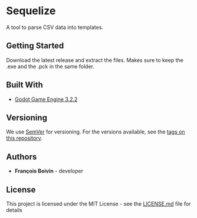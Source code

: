 # Sequelize

A tool to parse CSV data into templates.

## Getting Started

Download the latest release and extract the files. Makes sure to keep the .exe and the .pck in the same folder.

## Built With

* [Godot Game Engine 3.2.2](https://godotengine.org/download/windows)

## Versioning

We use [SemVer](http://semver.org/) for versioning. For the versions available, see the [tags on this repository](https://github.com/your/project/tags). 

## Authors

* **François Boivin** - developer

## License

This project is licensed under the MIT License - see the [LICENSE.md](LICENSE.md) file for details

